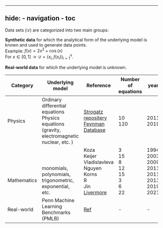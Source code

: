 ---
  hide:
    - navigation
    - toc
----

Data sets ($\mathcal{D}$) are categorized into two main groups:

**Synthetic data**  for which the analytical form of the underlying model is known and used to generate data points. <br>
Example: $f(x) = 2x^2 + \cos(x)$<br>
For $x \in [0,1] \rightarrow \mathcal{D}=(x_i,f(x_i))_{i=1}^{n}$. <br>

**Real-world data** for which the underlying model is unknown.<br>

| Category | Underlying model   | Reference | Number of equations | year |
| -------- | ------- | ------- | ------- | ----- 
| Physics | Ordinary differential equations <br> Physics equations (gravity, electromagnetic nuclear, etc. )| [Strogatz repositery](https://williamlacava.com/ode-strogatz/) <br> [Feynman Database](https://space.mit.edu/home/tegmark/aifeynman.html) | 10 <br> 120 | 2011 <br> 2019 |
| <br> <br> <br> Mathematics | <br> <br> <br> monomials, polynomials, <br> trigonometric, exponential, etc.  | Koza <br> Keijer <br> Vladislavleva <br> Nguyen <br> Korns <br> R <br> Jin <br> [Livermore](https://arxiv.org/abs/1912.04871) | 3 <br> 15 <br> 8 <br> 12 <br> 15 <br> 3 <br> 6 <br> 22 | 1994 <br> 2003 <br> 2009 <br> 2011 <br> 2011 <br> 2013 <br> 2019 <br> 2021 |
| Real-world | Penn Machine Learning Benchmarks (PMLB) | [Ref](https://epistasislab.github.io/pmlb/) | -| -|
